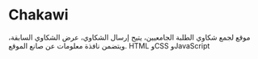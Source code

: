 # Chakawi
موقع لجمع شكاوي الطلبة الجامعيين، يتيح إرسال الشكاوي، عرض الشكاوي السابقة، ويتضمن نافذة معلومات عن صانع الموقع.  HTML وCSS وJavaScript
